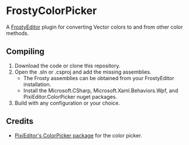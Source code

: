 # FrostyColorPicker
A [FrostyEditor](https://github.com/CadeEvs/FrostyToolsuite) plugin for converting Vector colors to and from other color methods.

## Compiling
1) Download the code or clone this repository.
2) Open the .sln or .csproj and add the missing assemblies.
	- The Frosty assemblies can be obtained from your FrostyEditor installation.
	- Install the Microsoft.CSharp, Microsoft.Xaml.Behaviors.Wpf, and PixiEditor.ColorPicker nuget packages.
3) Build with any configuration or your choice.

## Credits
* [PixiEditor's ColorPicker package](https://github.com/PixiEditor/ColorPicker) for the color picker.